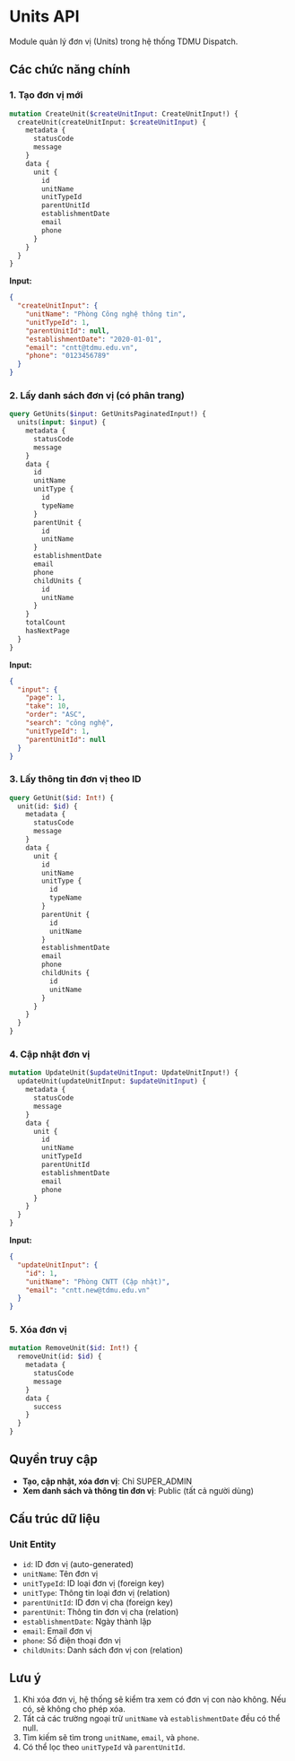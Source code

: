 # Units API

Module quản lý đơn vị (Units) trong hệ thống TDMU Dispatch.

## Các chức năng chính

### 1. Tạo đơn vị mới
```graphql
mutation CreateUnit($createUnitInput: CreateUnitInput!) {
  createUnit(createUnitInput: $createUnitInput) {
    metadata {
      statusCode
      message
    }
    data {
      unit {
        id
        unitName
        unitTypeId
        parentUnitId
        establishmentDate
        email
        phone
      }
    }
  }
}
```

**Input:**
```json
{
  "createUnitInput": {
    "unitName": "Phòng Công nghệ thông tin",
    "unitTypeId": 1,
    "parentUnitId": null,
    "establishmentDate": "2020-01-01",
    "email": "cntt@tdmu.edu.vn",
    "phone": "0123456789"
  }
}
```

### 2. Lấy danh sách đơn vị (có phân trang)
```graphql
query GetUnits($input: GetUnitsPaginatedInput!) {
  units(input: $input) {
    metadata {
      statusCode
      message
    }
    data {
      id
      unitName
      unitType {
        id
        typeName
      }
      parentUnit {
        id
        unitName
      }
      establishmentDate
      email
      phone
      childUnits {
        id
        unitName
      }
    }
    totalCount
    hasNextPage
  }
}
```

**Input:**
```json
{
  "input": {
    "page": 1,
    "take": 10,
    "order": "ASC",
    "search": "công nghệ",
    "unitTypeId": 1,
    "parentUnitId": null
  }
}
```

### 3. Lấy thông tin đơn vị theo ID
```graphql
query GetUnit($id: Int!) {
  unit(id: $id) {
    metadata {
      statusCode
      message
    }
    data {
      unit {
        id
        unitName
        unitType {
          id
          typeName
        }
        parentUnit {
          id
          unitName
        }
        establishmentDate
        email
        phone
        childUnits {
          id
          unitName
        }
      }
    }
  }
}
```

### 4. Cập nhật đơn vị
```graphql
mutation UpdateUnit($updateUnitInput: UpdateUnitInput!) {
  updateUnit(updateUnitInput: $updateUnitInput) {
    metadata {
      statusCode
      message
    }
    data {
      unit {
        id
        unitName
        unitTypeId
        parentUnitId
        establishmentDate
        email
        phone
      }
    }
  }
}
```

**Input:**
```json
{
  "updateUnitInput": {
    "id": 1,
    "unitName": "Phòng CNTT (Cập nhật)",
    "email": "cntt.new@tdmu.edu.vn"
  }
}
```

### 5. Xóa đơn vị
```graphql
mutation RemoveUnit($id: Int!) {
  removeUnit(id: $id) {
    metadata {
      statusCode
      message
    }
    data {
      success
    }
  }
}
```

## Quyền truy cập

- **Tạo, cập nhật, xóa đơn vị**: Chỉ SUPER_ADMIN
- **Xem danh sách và thông tin đơn vị**: Public (tất cả người dùng)

## Cấu trúc dữ liệu

### Unit Entity
- `id`: ID đơn vị (auto-generated)
- `unitName`: Tên đơn vị
- `unitTypeId`: ID loại đơn vị (foreign key)
- `unitType`: Thông tin loại đơn vị (relation)
- `parentUnitId`: ID đơn vị cha (foreign key)
- `parentUnit`: Thông tin đơn vị cha (relation)
- `establishmentDate`: Ngày thành lập
- `email`: Email đơn vị
- `phone`: Số điện thoại đơn vị
- `childUnits`: Danh sách đơn vị con (relation)

## Lưu ý

1. Khi xóa đơn vị, hệ thống sẽ kiểm tra xem có đơn vị con nào không. Nếu có, sẽ không cho phép xóa.
2. Tất cả các trường ngoại trừ `unitName` và `establishmentDate` đều có thể null.
3. Tìm kiếm sẽ tìm trong `unitName`, `email`, và `phone`.
4. Có thể lọc theo `unitTypeId` và `parentUnitId`. 